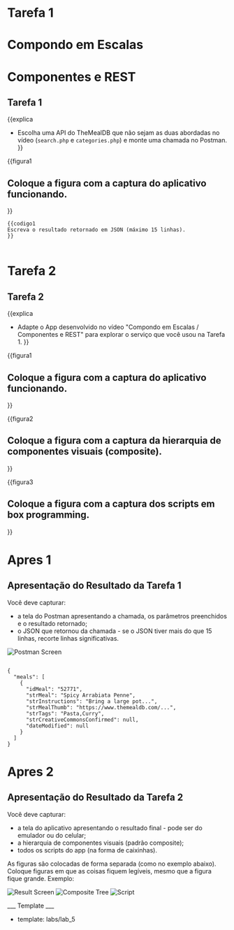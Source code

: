 # Tarefa 1 #

<h1>Compondo em Escalas</h1>
<h1>Componentes e REST</h1>
<h2>Tarefa 1</h2>

{{explica
* Escolha uma API do TheMealDB que não sejam as duas abordadas no vídeo (`search.php` e `categories.php`) e monte uma chamada no Postman.
}}

{{figura1
<h2>Coloque a figura com a captura do aplicativo funcionando.</h2>
}}

<br>

<code>
{{codigo1
Escreva o resultado retornado em JSON (máximo 15 linhas).
}}
</code>

<br>

# Tarefa 2 #

<h2>Tarefa 2</h2>

{{explica
* Adapte o App desenvolvido no vídeo "Compondo em Escalas / Componentes e REST" para explorar o serviço que você usou na Tarefa 1.
}}

{{figura1
<h2>Coloque a figura com a captura do aplicativo funcionando.</h2>
}}

<br>

{{figura2
<h2>Coloque a figura com a captura da hierarquia de componentes visuais (composite).</h2>
}}

<br>

{{figura3
<h2>Coloque a figura com a captura dos scripts em box programming.</h2>
}}

# Apres 1 #

<h2>Apresentação do Resultado da Tarefa 1</h2>

Você deve capturar:
* a tela do Postman apresentando a chamada, os parâmetros preenchidos e o resultado retornado;
* o JSON que retornou da chamada - se o JSON tiver mais do que 15 linhas, recorte linhas significativas.

![Postman Screen](template_fix/labs/lab5/postman-screen.png)

<code>
{
  "meals": [
    {
      "idMeal": "52771",
      "strMeal": "Spicy Arrabiata Penne",
      "strInstructions": "Bring a large pot...",
      "strMealThumb": "https://www.themealdb.com/...",
      "strTags": "Pasta,Curry",
      "strCreativeCommonsConfirmed": null,
      "dateModified": null
    }
  ]
}
</code>

# Apres 2 #

<h2>Apresentação do Resultado da Tarefa 2</h2>

Você deve capturar:
* a tela do aplicativo apresentando o resultado final - pode ser do emulador ou do celular;
* a hierarquia de componentes visuais (padrão composite);
* todos os scripts do app (na forma de caixinhas).

As figuras são colocadas de forma separada (como no exemplo abaixo). Coloque figuras em que as coisas fiquem legíveis, mesmo que a figura fique grande. Exemplo:

![Result Screen](template_fix/labs/lab5/ai-screen.png)
![Composite Tree](template_fix/labs/lab5/ai-tree.png)
![Script](template_fix/labs/lab5/ai-script.png)

___ Template ___

* template: labs/lab_5
